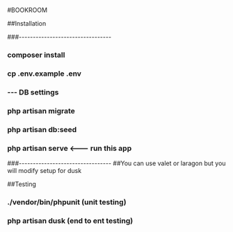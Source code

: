 #BOOKROOM

##Installation

###---------------------------------
### composer install
### cp .env.example .env
### --- DB settings
### php artisan migrate
### php artisan db:seed
### php artisan serve <--- run this app
###---------------------------------
##You can use valet or laragon but you will modify setup for dusk

##Testing
### ./vendor/bin/phpunit (unit testing)
### php artisan dusk (end to ent testing)



